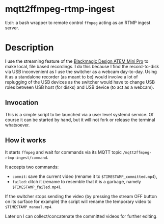 # mqtt2ffmpeg-rtmp-ingest

tl;dr: a bash wrapper to remote control `ffmpeg` acting as an RTMP ingest server.

# Description

I use the streaming feature of the [Blackmagic Design ATEM Mini Pro](https://www.blackmagicdesign.com/products/atemmini "Product page") to make local, file based recordings. I do this because I find the record-to-disk via USB inconvenient as I use the switcher as a webcam day-to-day. Using it as a standalone recorder (as meant to be) would involve a lot of replugging of the USB devices as the switcher would have to change USB roles between USB host (for disks) and USB device (to act as a webcam).

## Invocation

This is a simple script to be launched via a user level systemd service. Of course it can be started by hand, but it will not fork or release the terminal whatsoever.

## How it works

It starts `ffmpeg` and wait for commands via its MQTT topic `/mqtt2ffmpeg-rtmp-ingest/command`.

It accepts two commands:
- `commit`: save the current video (rename it to `$TIMESTAMP_committed.mp4`),
- `failed`: ditch it (rename to resemble that it is a garbage, namely `$TIMESTAMP_failed.mp4`).

If the switcher stops sending the video (by pressing the stream OFF button on its surface for example) the script will rename the temporary video to `$TIMESTAMP_manual.mp4`.

Later on I can collect/concatenate the committed videos for further editing.
